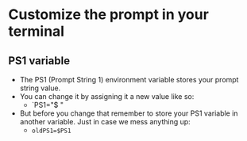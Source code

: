 # Customize the prompt in your terminal

## PS1 variable
- The PS1 (Prompt String 1) environment variable stores your prompt string value.
- You can change it by assigning it a new value like so:
  - `PS1="$ "
- But before you change that remember to store your PS1 variable in another variable. Just in case we mess anything up:
  - `oldPS1=$PS1`
